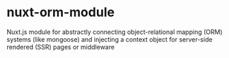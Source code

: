 # nuxt-orm-module
Nuxt.js module for abstractly connecting object-relational mapping (ORM) systems (like mongoose) and injecting a context object for server-side rendered (SSR) pages or middleware
